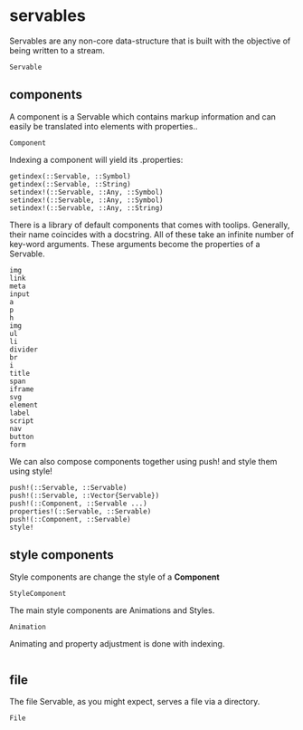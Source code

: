 # servables
Servables are any non-core data-structure that is built with the objective of
being written to a stream.
```@docs
Servable
```
## components
A component is a Servable which contains markup information and can easily be
translated into elements with properties..
```@docs
Component
```
Indexing a component will yield its .properties:
```@docs
getindex(::Servable, ::Symbol)
getindex(::Servable, ::String)
setindex!(::Servable, ::Any, ::Symbol)
setindex!(::Servable, ::Any, ::Symbol)
setindex!(::Servable, ::Any, ::String)
```
There is a library of default components that comes with toolips. Generally,
their name coincides with a docstring. All of these take an infinite number of
key-word arguments. These arguments become the properties of a Servable.
```@docs
img
link
meta
input
a
p
h
img
ul
li
divider
br
i
title
span
iframe
svg
element
label
script
nav
button
form
```
We can also compose components together using push! and style them using style!
```@docs
push!(::Servable, ::Servable)
push!(::Servable, ::Vector{Servable})
push!(::Component, ::Servable ...)
properties!(::Servable, ::Servable)
push!(::Component, ::Servable)
style!
```
## style components
Style components are change the style of a **Component**
```@docs
StyleComponent
```
The main style components are Animations and Styles.



```@docs
Animation
```
Animating and property adjustment is done with indexing.
```@docs

```
## file
The file Servable, as you might expect, serves a file via a directory.
```@docs
File
```
